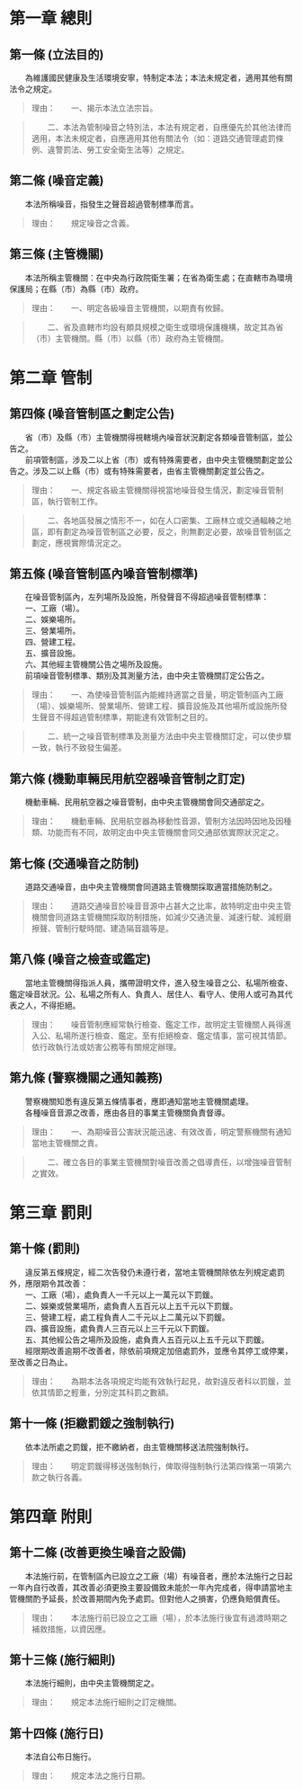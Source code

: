 第一章  總則
============
第一條 (立法目的)
-----------------
　　為維護國民健康及生活環境安寧，特制定本法；本法未規定者，適用其他有關法令之規定。  
> 理由：　　一、揭示本法立法宗旨。

> 　　二、本法為管制噪音之特別法，本法有規定者，自應優先於其他法律而適用，本法未規定者，自應適用其他有關法令（如：道路交通管理處罰條例、違警罰法、勞工安全衛生法等）之規定。



第二條 (噪音定義)
-----------------
　　本法所稱噪音，指發生之聲音超過管制標準而言。  
> 理由：　　規定噪音之含義。



第三條 (主管機關)
-----------------
　　本法所稱主管機關：在中央為行政院衛生署；在省為衛生處；在直轄市為環境保護局；在縣（市）為縣（市）政府。  
> 理由：　　一、明定各級噪音主管機關，以期責有攸歸。

> 　　二、省及直轄市均設有頗具規模之衛生或環境保護機構，故定其為省（市）主管機關。縣（市）以縣（市）政府為主管機關。



第二章  管制
============
第四條 (噪音管制區之劃定公告)
-----------------------------
　　省（市）及縣（市）主管機關得視轄境內噪音狀況劃定各類噪音管制區，並公告之。  
　　前項管制區，涉及二以上省（市）或有特殊需要者，由中央主管機關劃定並公告之。涉及二以上縣（市）或有特殊需要者，由省主管機關劃定並公告之。  
> 理由：　　一、規定各級主管機關得視當地噪音發生情況，劃定噪音管制區，執行管制工作。

> 　　二、各地區發展之情形不一，如在人口密集、工廠林立或交通輻輳之地區，即有劃定為噪音管制區之必要，反之，則無劃定必要，故噪音管制區之劃定，應視實際情況定之。



第五條 (噪音管制區內噪音管制標準)
---------------------------------
　　在噪音管制區內，左列場所及設施，所發聲音不得超過噪音管制標準：  
　　一、工廠（場）。  
　　二、娛樂場所。  
　　三、營業場所。  
　　四、營建工程。  
　　五、擴音設施。  
　　六、其他經主管機關公告之場所及設施。  
　　前項噪音管制標準、類別及其測量方法，由中央主管機關訂定公告之。  
> 理由：　　一、為使噪音管制區內能維持適當之音量，明定管制區內工廠（場）、娛樂場所、營業場所、營建工程、擴音設施及其他場所或設施所發生聲音不得超過管制標準，期能達有效管制之目的。

> 　　二、統一之噪音管制標準及測量方法由中央主管機關訂定，可以使步驟一致，執行不致發生偏差。



第六條 (機動車輛民用航空器噪音管制之訂定)
-----------------------------------------
　　機動車輛、民用航空器之噪音管制，由中央主管機關會同交通部定之。  
> 理由：　　機動車輛、民用航空器為移動性音源，管制方法因時因地及因種類、功能而有不同，故明定由中央主管機關會同交通部依實際狀況定之。



第七條 (交通噪音之防制)
-----------------------
　　道路交通噪音，由中央主管機關會同道路主管機關採取適當措施防制之。  
> 理由：　　道路交通噪音於噪音音源中占甚大之比率，故特明定由中央主管機關會同道路主管機關採取防制措施，如減少交通流量、減速行駛、減輕磨擦聲、管制行駛時間、建造隔音牆等是。



第八條 (噪音之檢查或鑑定)
-------------------------
　　當地主管機關得指派人員，攜帶證明文件，進入發生噪音之公、私場所檢查、鑑定噪音狀況。公、私場之所有人、負責人、居住人、看守人、使用人或可為其代表之人，不得拒絕。  
> 理由：　　噪音管制應經常執行檢查、鑑定工作，故明定主管機關人員得進入公、私場所遂行檢查、鑑定。至有拒絕檢查、鑑定情事，當可視其情節。依行政執行法或妨害公務等有關規定辦理。



第九條 (警察機關之通知義務)
---------------------------
　　警察機關知悉有違反第五條情事者，應即通知當地主管機關處理。  
　　各種噪音音源之改善，應由各目的事業主管機關負責督導。  
> 理由：　　一、為期噪音公害狀況能迅速、有效改善，明定警察機關有通知當地主管機關之責。

> 　　二、確立各目的事業主管機關對噪音改善之倡導責任，以增強噪音管制之實效。



第三章  罰則
============
第十條 (罰則)
-------------
　　違反第五條規定，經二次告發仍未遵行者，當地主管機關除依左列規定處罰外，應限期令其改善：  
　　一、工廠（場），處負責人一千元以上一萬元以下罰鍰。  
　　二、娛樂或營業場所，處負責人五百元以上五千元以下罰鍰。  
　　三、營建工程，處工程負責人二千元以上二萬元以下罰鍰。  
　　四、擴音設施，處負責人三百元以上三千元以下罰鍰。  
　　五、其他經公告之場所及設施，處負責人五百元以上五千元以下罰鍰。  
　　經限期改善逾期不改善者，除依前項規定加倍處罰外，並應令其停工或停業，至改善之日為止。  
> 理由：　　為期本法各項規定均能有效執行起見，故對違反者科以罰鍰，並依其情節之輕重，分別定其科罰之數額。



第十一條 (拒繳罰鍰之強制執行)
-----------------------------
　　依本法所處之罰鍰，拒不繳納者，由主管機關移送法院強制執行。  
> 理由：　　明定罰鍰得移送強制執行，俾取得強制執行法第四條第一項第六款之執行各義。



第四章  附則
============
第十二條 (改善更換生噪音之設備)
-------------------------------
　　本法施行前，在管制區內已設立之工廠（場）有噪音者，應於本法施行之日起一年內自行改善，其改善必須更換主要設備致未能於一年內完成者，得申請當地主管機關酌予延長，於改善期間內免予處罰。但對他人之損害，仍應負賠償責任。  
> 理由：　　本法施行前已設立之工廠（場），於本法施行後宜有過渡時期之補救措施，以資因應。



第十三條 (施行細則)
-------------------
　　本法施行細則，由中央主管機關定之。  
> 理由：　　規定本法施行細則之訂定機關。



第十四條 (施行日)
-----------------
　　本法自公布日施行。  
> 理由：　　規定本法之施行日期。